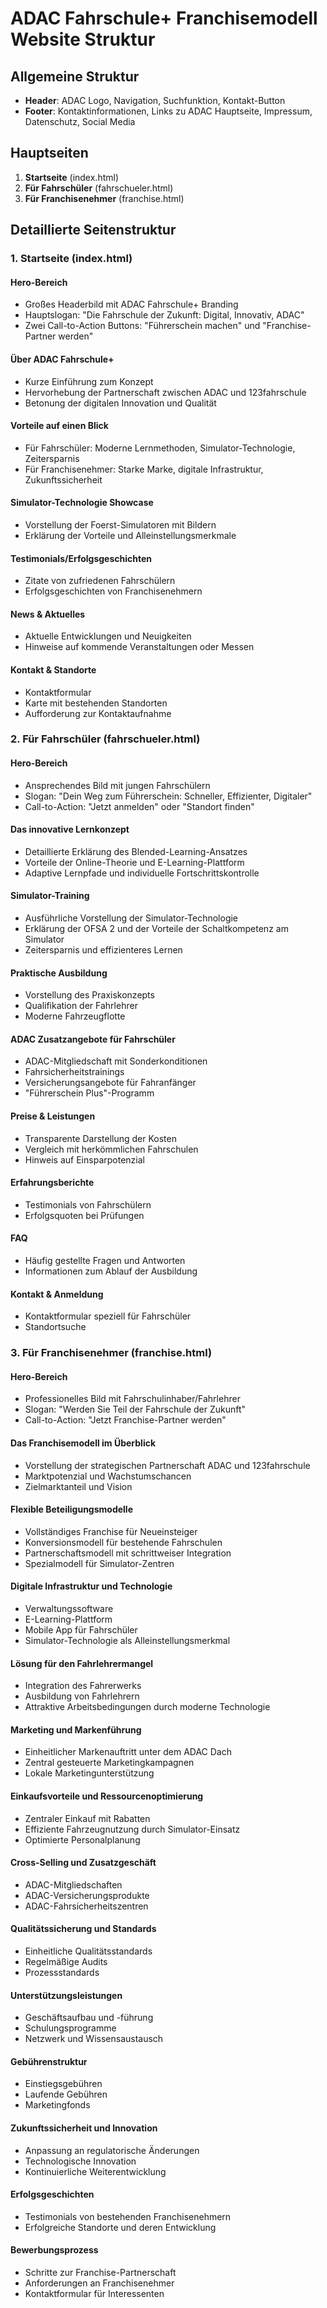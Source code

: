 # ADAC Fahrschule+ Franchisemodell Website Struktur

## Allgemeine Struktur
- **Header**: ADAC Logo, Navigation, Suchfunktion, Kontakt-Button
- **Footer**: Kontaktinformationen, Links zu ADAC Hauptseite, Impressum, Datenschutz, Social Media

## Hauptseiten
1. **Startseite** (index.html)
2. **Für Fahrschüler** (fahrschueler.html)
3. **Für Franchisenehmer** (franchise.html)

## Detaillierte Seitenstruktur

### 1. Startseite (index.html)

#### Hero-Bereich
- Großes Headerbild mit ADAC Fahrschule+ Branding
- Hauptslogan: "Die Fahrschule der Zukunft: Digital, Innovativ, ADAC"
- Zwei Call-to-Action Buttons: "Führerschein machen" und "Franchise-Partner werden"

#### Über ADAC Fahrschule+
- Kurze Einführung zum Konzept
- Hervorhebung der Partnerschaft zwischen ADAC und 123fahrschule
- Betonung der digitalen Innovation und Qualität

#### Vorteile auf einen Blick
- Für Fahrschüler: Moderne Lernmethoden, Simulator-Technologie, Zeitersparnis
- Für Franchisenehmer: Starke Marke, digitale Infrastruktur, Zukunftssicherheit

#### Simulator-Technologie Showcase
- Vorstellung der Foerst-Simulatoren mit Bildern
- Erklärung der Vorteile und Alleinstellungsmerkmale

#### Testimonials/Erfolgsgeschichten
- Zitate von zufriedenen Fahrschülern
- Erfolgsgeschichten von Franchisenehmern

#### News & Aktuelles
- Aktuelle Entwicklungen und Neuigkeiten
- Hinweise auf kommende Veranstaltungen oder Messen

#### Kontakt & Standorte
- Kontaktformular
- Karte mit bestehenden Standorten
- Aufforderung zur Kontaktaufnahme

### 2. Für Fahrschüler (fahrschueler.html)

#### Hero-Bereich
- Ansprechendes Bild mit jungen Fahrschülern
- Slogan: "Dein Weg zum Führerschein: Schneller, Effizienter, Digitaler"
- Call-to-Action: "Jetzt anmelden" oder "Standort finden"

#### Das innovative Lernkonzept
- Detaillierte Erklärung des Blended-Learning-Ansatzes
- Vorteile der Online-Theorie und E-Learning-Plattform
- Adaptive Lernpfade und individuelle Fortschrittskontrolle

#### Simulator-Training
- Ausführliche Vorstellung der Simulator-Technologie
- Erklärung der OFSA 2 und der Vorteile der Schaltkompetenz am Simulator
- Zeitersparnis und effizienteres Lernen

#### Praktische Ausbildung
- Vorstellung des Praxiskonzepts
- Qualifikation der Fahrlehrer
- Moderne Fahrzeugflotte

#### ADAC Zusatzangebote für Fahrschüler
- ADAC-Mitgliedschaft mit Sonderkonditionen
- Fahrsicherheitstrainings
- Versicherungsangebote für Fahranfänger
- "Führerschein Plus"-Programm

#### Preise & Leistungen
- Transparente Darstellung der Kosten
- Vergleich mit herkömmlichen Fahrschulen
- Hinweis auf Einsparpotenzial

#### Erfahrungsberichte
- Testimonials von Fahrschülern
- Erfolgsquoten bei Prüfungen

#### FAQ
- Häufig gestellte Fragen und Antworten
- Informationen zum Ablauf der Ausbildung

#### Kontakt & Anmeldung
- Kontaktformular speziell für Fahrschüler
- Standortsuche

### 3. Für Franchisenehmer (franchise.html)

#### Hero-Bereich
- Professionelles Bild mit Fahrschulinhaber/Fahrlehrer
- Slogan: "Werden Sie Teil der Fahrschule der Zukunft"
- Call-to-Action: "Jetzt Franchise-Partner werden"

#### Das Franchisemodell im Überblick
- Vorstellung der strategischen Partnerschaft ADAC und 123fahrschule
- Marktpotenzial und Wachstumschancen
- Zielmarktanteil und Vision

#### Flexible Beteiligungsmodelle
- Vollständiges Franchise für Neueinsteiger
- Konversionsmodell für bestehende Fahrschulen
- Partnerschaftsmodell mit schrittweiser Integration
- Spezialmodell für Simulator-Zentren

#### Digitale Infrastruktur und Technologie
- Verwaltungssoftware
- E-Learning-Plattform
- Mobile App für Fahrschüler
- Simulator-Technologie als Alleinstellungsmerkmal

#### Lösung für den Fahrlehrermangel
- Integration des Fahrerwerks
- Ausbildung von Fahrlehrern
- Attraktive Arbeitsbedingungen durch moderne Technologie

#### Marketing und Markenführung
- Einheitlicher Markenauftritt unter dem ADAC Dach
- Zentral gesteuerte Marketingkampagnen
- Lokale Marketingunterstützung

#### Einkaufsvorteile und Ressourcenoptimierung
- Zentraler Einkauf mit Rabatten
- Effiziente Fahrzeugnutzung durch Simulator-Einsatz
- Optimierte Personalplanung

#### Cross-Selling und Zusatzgeschäft
- ADAC-Mitgliedschaften
- ADAC-Versicherungsprodukte
- ADAC-Fahrsicherheitszentren

#### Qualitätssicherung und Standards
- Einheitliche Qualitätsstandards
- Regelmäßige Audits
- Prozessstandards

#### Unterstützungsleistungen
- Geschäftsaufbau und -führung
- Schulungsprogramme
- Netzwerk und Wissensaustausch

#### Gebührenstruktur
- Einstiegsgebühren
- Laufende Gebühren
- Marketingfonds

#### Zukunftssicherheit und Innovation
- Anpassung an regulatorische Änderungen
- Technologische Innovation
- Kontinuierliche Weiterentwicklung

#### Erfolgsgeschichten
- Testimonials von bestehenden Franchisenehmern
- Erfolgreiche Standorte und deren Entwicklung

#### Bewerbungsprozess
- Schritte zur Franchise-Partnerschaft
- Anforderungen an Franchisenehmer
- Kontaktformular für Interessenten
